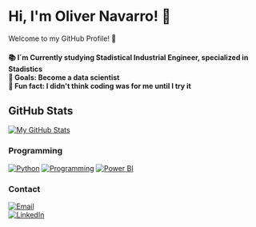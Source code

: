 # Hi, I'm Oliver Navarro! 👋

Welcome to my GitHub Profile! 🌟

<h4 align="left">📚 I´m Currently studying Stadistical Industrial Engineer, specialized in Stadistics <br>🎯 Goals: Become a data scientist <br>🎲 Fun fact: I didn't think coding was for me until I try it 

## GitHub Stats
[![My GitHub Stats](https://github-readme-stats.vercel.app/api?username=Oliver-NG23&show_icons=true&theme=tokyonight)](https://github.com/anuraghazra/github-readme-stats)

### Programming
  [![Python](https://img.icons8.com/color/48/000000/python.png)](https://www.python.org)
  [![Programming](https://skillicons.dev/icons?i=r)](https://skillicons.dev)
  [![Power BI](https://img.icons8.com/color/48/000000/power-bi.png)](https://powerbi.microsoft.com)

### Contact
  [![Email](https://img.shields.io/badge/olicern@gmail.com-email_personal-D14836?style=for-the-badge&logo=gmail&logoColor=white&labelColor=101010)](mailto:olicern@gmail.com)
</br>
  [![LinkedIn](https://img.shields.io/badge/LinkedIn-Oliver_Navarro-0077B5?style=for-the-badge&logo=linkedin&logoColor=white&labelColor=101010)](https://www.linkedin.com/in/olivernavarro23)

